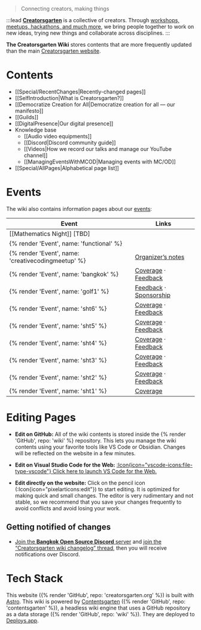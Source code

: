 > Connecting creators, making things

:::lead
**[Creatorsgarten](https://creatorsgarten.org/)** is a collective of creators. Through [workshops, meetups, hackathons, and much more](https://creatorsgarten.org/events/), we bring people together to work on new ideas, trying new things and collaborate across disciplines.
:::

**The Creatorsgarten Wiki** stores contents that are more frequently updated than the main [Creatorsgarten website][main-site].

[main-site]: https://creatorsgarten.org/

# Contents

- [[Special/RecentChanges|Recently-changed pages]]
- [[SelfIntroduction|What is Creatorsgarten?]]
- [[Democratize Creation for All|Democratize creation for all — our manifesto]]
- [[Guilds]]
- [[DigitalPresence|Our digital presence]]
- Knowledge base
  - [[Audio video equipments]]
  - [[Discord|Discord community guide]]
  - [[Videos|How we record our talks and manage our YouTube channel]]
  - [[ManagingEventsWithMCOD|Managing events with MC/OD]]
- [[Special/AllPages|Alphabetical page list]]

# Events

The wiki also contains information pages about our [events](/events/):

| Event | Links |
| --- | --- |
| [[Mathematics Night]] [TBD]
| {% render 'Event', name: 'functional' %}
| {% render 'Event', name: 'creativecodingmeetup' %} | [Organizer’s notes](/wiki/OrganizerNotes/creativecodingmeetup) |
| {% render 'Event', name: 'bangkok' %} | [Coverage](/wiki/Coverage/bangkok) &middot; [Feedback](/wiki/Feedback/bangkok) |
| {% render 'Event', name: 'golf1' %} | [Feedback](/wiki/Feedback/golf1) &middot; [Sponsorship](/wiki/Sponsorship/golf1) |
| {% render 'Event', name: 'sht6' %} | [Coverage](/wiki/Coverage/sht6) &middot; [Feedback](/wiki/Feedback/sht6) |
| {% render 'Event', name: 'sht5' %} | [Coverage](/wiki/Coverage/sht5) &middot; [Feedback](/wiki/Feedback/sht5) |
| {% render 'Event', name: 'sht4' %} | [Coverage](/wiki/Coverage/sht4) &middot; [Feedback](/wiki/Feedback/sht4) |
| {% render 'Event', name: 'sht3' %} | [Coverage](/wiki/Coverage/sht3) &middot; [Feedback](/wiki/Feedback/sht3) |
| {% render 'Event', name: 'sht2' %} | [Coverage](/wiki/Coverage/sht2) &middot; [Feedback](/wiki/Feedback/sht2) |
| {% render 'Event', name: 'sht1' %} | [Coverage](/wiki/Coverage/sht1) |

# Editing Pages

- **Edit on GitHub:** All of the wiki contents is stored inside the {% render 'GitHub', repo: 'wiki' %} repository. This lets you manage the wiki contents using your favorite tools like VS Code or Obsidian. Changes will be reflected on the website in a few minutes.

- **Edit on Visual Studio Code for the Web:** [:Icon{icon="vscode-icons:file-type-vscode"} Click here to launch VS Code for the Web.](https://vscode.dev/github/creatorsgarten/wiki)

- **Edit directly on the website:** Click on the pencil icon (:Icon{icon="pixelarticons:edit"}) to start editing. It is optimized for making quick and small changes. The editor is very rudimentary and not stable, so we recommend that you save your changes frequently to avoid conflicts and avoid losing your work.

## Getting notified of changes

- [Join the **Bangkok Open Source Discord** server](https://grtn.org/bkkoss-discord) and [join the “Creatorsgarten wiki changelog” thread](https://discord.com/channels/1062609208106832002/1085847407583055883), then you will receive notifications over Discord.

# Tech Stack

This website ({% render 'GitHub', repo: 'creatorsgarten.org' %}) is built with [Astro](https://astro.build/).
This wiki is powered by [Contentsgarten](https://contentsgarten.netlify.app/wiki/MainPage) ({% render 'GitHub', repo: 'contentsgarten' %}), a headless wiki engine that uses a GitHub repository as a data storage ({% render 'GitHub', repo: 'wiki' %}).
They are deployed to [Deploys.app](https://www.deploys.app/).
